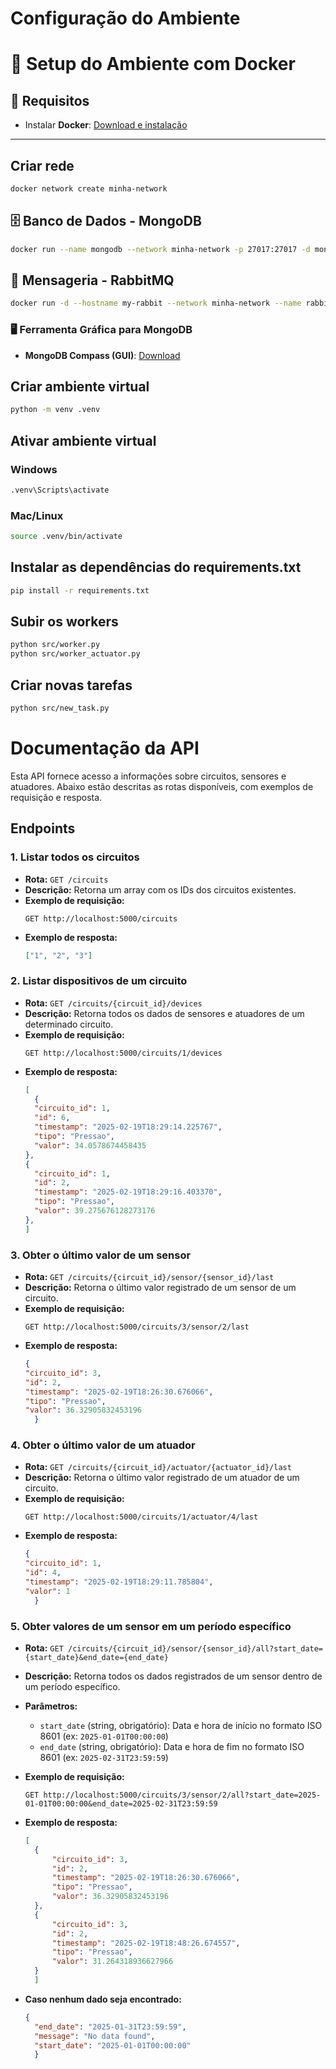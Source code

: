 # Configuração do Ambiente
# 🚀 Setup do Ambiente com Docker

## 📌 Requisitos
- Instalar **Docker**: [Download e instalação](https://www.docker.com/get-started)

---
## Criar rede

```sh
docker network create minha-network
```
## 🗄️ Banco de Dados - MongoDB
```sh
docker run --name mongodb --network minha-network -p 27017:27017 -d mongodb/mongodb-community-server:latest
```
## 📨 Mensageria - RabbitMQ
```sh
docker run -d --hostname my-rabbit --network minha-network --name rabbit13 -p 8080:15672 -p 5672:5672 -p 25676:25676 rabbitmq:3-management
```

### 🖥️ Ferramenta Gráfica para MongoDB

- **MongoDB Compass (GUI)**: [Download](https://www.mongodb.com/try/download/compass)

## Criar ambiente virtual

```sh
python -m venv .venv
```

## Ativar ambiente virtual

### Windows
```sh
.venv\Scripts\activate
```

### Mac/Linux
```sh
source .venv/bin/activate
```

## Instalar as dependências do requirements.txt

```sh
pip install -r requirements.txt
```

## Subir os workers

```sh
python src/worker.py
python src/worker_actuator.py
```

## Criar novas tarefas

```sh
python src/new_task.py
```

# Documentação da API 

Esta API fornece acesso a informações sobre circuitos, sensores e atuadores. Abaixo estão descritas as rotas disponíveis, com exemplos de requisição e resposta.

## Endpoints

### 1. Listar todos os circuitos
- **Rota:** `GET /circuits`
- **Descrição:** Retorna um array com os IDs dos circuitos existentes.
- **Exemplo de requisição:**
  ```http
  GET http://localhost:5000/circuits
  ```
- **Exemplo de resposta:**
  ```json
  ["1", "2", "3"]
  ```

### 2. Listar dispositivos de um circuito
- **Rota:** `GET /circuits/{circuit_id}/devices`
- **Descrição:** Retorna todos os dados de sensores e atuadores de um determinado circuito.
- **Exemplo de requisição:**
  ```http
  GET http://localhost:5000/circuits/1/devices
  ```
- **Exemplo de resposta:**
  ```json
  [
    {
    "circuito_id": 1,
    "id": 6,
    "timestamp": "2025-02-19T18:29:14.225767",
    "tipo": "Pressao",
    "valor": 34.0578674458435
  },
  {
    "circuito_id": 1,
    "id": 2,
    "timestamp": "2025-02-19T18:29:16.403370",
    "tipo": "Pressao",
    "valor": 39.275676128273176
  },
  ]
  ```

### 3. Obter o último valor de um sensor
- **Rota:** `GET /circuits/{circuit_id}/sensor/{sensor_id}/last`
- **Descrição:** Retorna o último valor registrado de um sensor de um circuito.
- **Exemplo de requisição:**
  ```http
  GET http://localhost:5000/circuits/3/sensor/2/last
  ```
- **Exemplo de resposta:**
  ```json
  {
  "circuito_id": 3,
  "id": 2,
  "timestamp": "2025-02-19T18:26:30.676066",
  "tipo": "Pressao",
  "valor": 36.32905832453196
    }
  ```

### 4. Obter o último valor de um atuador
- **Rota:** `GET /circuits/{circuit_id}/actuator/{actuator_id}/last`
- **Descrição:** Retorna o último valor registrado de um atuador de um circuito.
- **Exemplo de requisição:**
  ```http
  GET http://localhost:5000/circuits/1/actuator/4/last
  ```
- **Exemplo de resposta:**
  ```json
  {
  "circuito_id": 1,
  "id": 4,
  "timestamp": "2025-02-19T18:29:11.785804",
  "valor": 1
    }
  ```

### 5. Obter valores de um sensor em um período específico
- **Rota:** `GET /circuits/{circuit_id}/sensor/{sensor_id}/all?start_date={start_date}&end_date={end_date}`
- **Descrição:** Retorna todos os dados registrados de um sensor dentro de um período específico.
- **Parâmetros:**
  - `start_date` (string, obrigatório): Data e hora de início no formato ISO 8601 (ex: `2025-01-01T00:00:00`)
  - `end_date` (string, obrigatório): Data e hora de fim no formato ISO 8601 (ex: `2025-02-31T23:59:59`)
- **Exemplo de requisição:**
  ```http
  GET http://localhost:5000/circuits/3/sensor/2/all?start_date=2025-01-01T00:00:00&end_date=2025-02-31T23:59:59
  ```
- **Exemplo de resposta:**
  ```json
  [
    {
        "circuito_id": 3,
        "id": 2,
        "timestamp": "2025-02-19T18:26:30.676066",
        "tipo": "Pressao",
        "valor": 36.32905832453196
    },
    {
        "circuito_id": 3,
        "id": 2,
        "timestamp": "2025-02-19T18:48:26.674557",
        "tipo": "Pressao",
        "valor": 31.264318936627966
    }
    ]
  ```

- **Caso nenhum dado seja encontrado:**
  ```json
  {
    "end_date": "2025-01-31T23:59:59",
    "message": "No data found",
    "start_date": "2025-01-01T00:00:00"
    }
  ```


